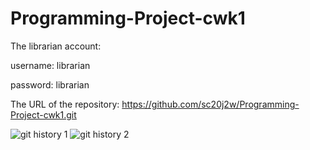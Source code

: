 # Programming-Project-cwk1

The librarian account:

username: librarian

password: librarian

The URL of the repository: https://github.com/sc20j2w/Programming-Project-cwk1.git

![git history 1](https://user-images.githubusercontent.com/101088483/162368135-83beecef-9d1e-481e-bba7-5b20024649df.png)
![git history 2](https://user-images.githubusercontent.com/101088483/162368143-5fe93c27-c8bf-43aa-a25c-760d2863440a.png)
